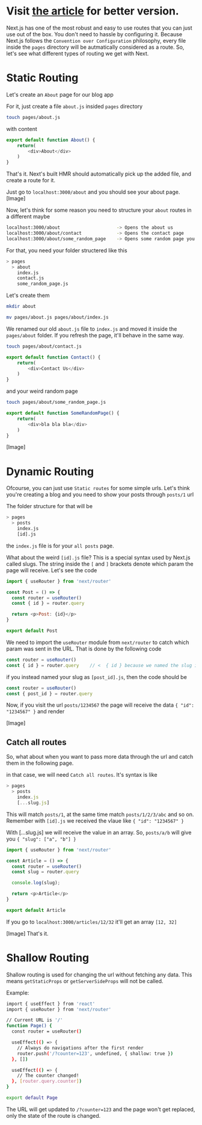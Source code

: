 # Visit [the article](https://viblo.asia/p/routing-in-nextjs-WAyK8DmoKxX) for better version.

Next.js has one of the most robust and easy to use routes that you can just use out of the box. You don't need to hassle by configuring it.
Because Next.js follows the `Convention over Configuration` philosophy, every file inside the `pages` directory will be autmatically considered as a route. 
So, let's see what different types of routing we get with Next.

# Static Routing
Let's create an `About` page for our blog app


For it, just create a file `about.js` insided `pages` directory

```sh
touch pages/about.js
```

with content

```js
export default function About() {
    return(
        <div>About</div>
    )
}
```

That's it. Next's built HMR should automatically pick up the added file, and create a route for it.

Just go to `localhost:3000/about` and you should see your about page.
[Image]

Now, let's think for some reason you need to structure your `about` routes in a different
maybe
```sh
localhost:3000/about                     -> Opens the about us
localhost:3000/about/contact             -> Opens the contact page
localhost:3000/about/some_random_page    -> Opens some random page you need to show
```

For that, you need your folder structered like this

```sh
> pages
  > about
    index.js
    contact.js
    some_random_page.js
```

Let's create them

```sh
mkdir about

mv pages/about.js pages/about/index.js
```
We renamed our old `about.js` file to `index.js` and moved it inside the `pages/about` folder.
If you refresh the page, it'll behave in the same way.

```sh
touch pages/about/contact.js
```

```js
export default function Contact() {
    return(
        <div>Contact Us</div>
    )
}
```

and your weird random page

```sh
touch pages/about/some_random_page.js
```

```js
export default function SomeRandomPage() {
    return(
        <div>bla bla bla</div>
    )
}
```

[Image]

# Dynamic Routing
Ofcourse, you can just use `Static routes` for some simple urls.
Let's think you're creating a blog and you need to show your posts through `posts/1` url

The folder structure for that will be

```sh
> pages
  > posts
    index.js
    [id].js
```

the `index.js` file is for your `all posts` page.

What about the weird `[id].js` file? 
This is a special syntax used by Next.js called slugs. The string inside the `[` and `]` brackets denote which param the page will receive.
Let's see the code

```js
import { useRouter } from 'next/router'

const Post = () => {
  const router = useRouter()
  const { id } = router.query

  return <p>Post: {id}</p>
}

export default Post
```

We need to import the `useRouter` module from `next/router` to catch which param was sent in the URL.
That is done by the following code

```js
const router = useRouter()
const { id } = router.query    // <  { id } because we named the slug in filename as [id].js
```

if you instead named your slug as `[post_id].js`, then the code should be
```js
const router = useRouter()
const { post_id } = router.query
```

Now, if you visit the url `posts/1234567` the page will receive the data `{ "id": "1234567" }` and render

[Image]

## Catch all routes
So, what about when you want to pass more data through the url and catch them in the following page.

in that case, we will need `Catch all routes`. It's syntax is like

```js
> pages
  > posts
    index.js
    [...slug.js]
```

This will match `posts/1`, at the same time match `posts/1/2/3/abc` and so on.
Remember with `[id].js` we received the vlaue like `{ "id": "1234567" }`

With [...slug.js] we will receive the value in an array.
So, `posts/a/b` will give you `{ "slug": ["a", "b"] }`

```js
import { useRouter } from 'next/router'

const Article = () => {
  const router = useRouter()
  const slug = router.query

  console.log(slug);

  return <p>Article</p>
}

export default Article
```

If you go to `localhost:3000/articles/12/32` it'll get an array `[12, 32]`

[Image]
That's it.


# Shallow Routing
Shallow routing is used for changing the url without fetching any data.
This means `getStaticProps` or `getServerSideProps` will not be called.

Example:
```sh
import { useEffect } from 'react'
import { useRouter } from 'next/router'

// Current URL is '/'
function Page() {
  const router = useRouter()

  useEffect(() => {
    // Always do navigations after the first render
    router.push('/?counter=123', undefined, { shallow: true })
  }, [])

  useEffect(() => {
    // The counter changed!
  }, [router.query.counter])
}

export default Page
```

The URL will get updated to `/?counter=123` and the page won't get replaced, only the state of the route is changed.
